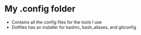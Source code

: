 # My .config folder 

- Contains all the config files for the tools I use
- Dotfiles has an installer for bashrc, bash_aliases, and gitconfig 
